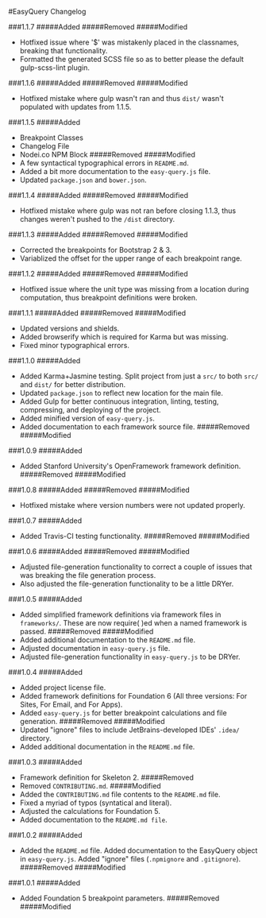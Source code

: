 #EasyQuery Changelog

###1.1.7
#####Added
#####Removed
#####Modified
* Hotfixed issue where '$' was mistakenly placed in the classnames, breaking that functionality. 
* Formatted the generated SCSS file so as to better please the default gulp-scss-lint plugin. 

###1.1.6
#####Added
#####Removed
#####Modified
* Hotfixed mistake where gulp wasn't ran and thus `dist/` wasn't populated with updates from 1.1.5.

###1.1.5
#####Added
* Breakpoint Classes
* Changelog File
* Nodei.co NPM Block
#####Removed
#####Modified
* A few syntactical typographical errors in `README.md`.
* Added a bit more documentation to the `easy-query.js` file.
* Updated `package.json` and `bower.json`.

###1.1.4
#####Added
#####Removed
#####Modified
* Hotfixed mistake where gulp was not ran before closing 1.1.3, thus changes weren't pushed to the `/dist` directory.

###1.1.3
#####Added
#####Removed
#####Modified
* Corrected the breakpoints for Bootstrap 2 & 3.
* Variablized the offset for the upper range of each breakpoint range.

###1.1.2
#####Added
#####Removed
#####Modified
* Hotfixed issue where the unit type was missing from a location during computation, thus breakpoint definitions were broken. 

###1.1.1
#####Added
#####Removed
#####Modified
* Updated versions and shields.
* Added browserify which is required for Karma but was missing.
* Fixed minor typographical errors.

###1.1.0
#####Added
* Added Karma+Jasmine testing. Split project from just a `src/` to both `src/` and `dist/` for better distribution.
* Updated `package.json` to reflect new location for the main file.
* Added Gulp for better continuous integration, linting, testing, compressing, and deploying of the project.
* Added minified version of `easy-query.js`.
* Added documentation to each framework source file.
#####Removed
#####Modified

###1.0.9
#####Added
* Added Stanford University's OpenFramework framework definition. 
#####Removed
#####Modified

###1.0.8
#####Added
#####Removed
#####Modified
* Hotfixed mistake where version numbers were not updated properly.

###1.0.7
#####Added
* Added Travis-CI testing functionality.
#####Removed
#####Modified

###1.0.6
#####Added
#####Removed
#####Modified
* Adjusted file-generation functionality to correct a couple of issues that was breaking the file generation process.
* Also adjusted the file-generation functionality to be a little DRYer. 

###1.0.5
#####Added
* Added simplified framework definitions via framework files in `frameworks/`. These are now require( )ed when a named framework is passed.
#####Removed
#####Modified
* Added additional documentation to the `README.md` file.
* Adjusted documentation in `easy-query.js` file.
* Adjusted file-generation functionality in `easy-query.js` to be DRYer. 

###1.0.4
#####Added
* Added project license file.
* Added framework definitions for Foundation 6 (All three versions: For Sites, For Email, and For Apps).
* Added `easy-query.js` for better breakpoint calculations and file generation.
#####Removed
#####Modified
* Updated "ignore" files to include JetBrains-developed IDEs' `.idea/` directory.
* Added additional documentation in the `README.md` file.

###1.0.3
#####Added
* Framework definition for Skeleton 2.
#####Removed
* Removed `CONTRIBUTING.md`.
#####Modified
* Added the `CONTRIBUTING.md` file contents to the `README.md` file.
* Fixed a myriad of typos (syntatical and literal). 
* Adjusted the calculations for Foundation 5.
* Added documentation to the `README.md file`.

###1.0.2
#####Added
* Added the `README.md` file.
 Added documentation to the EasyQuery object in `easy-query.js`.
 Added "ignore" files (`.npmignore` and `.gitignore`).
#####Removed
#####Modified

###1.0.1
#####Added
* Added Foundation 5 breakpoint parameters.
#####Removed
#####Modified
